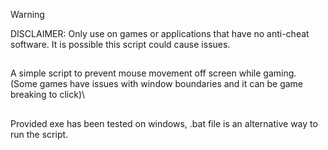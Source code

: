 > [!WARNING]
> DISCLAIMER: Only use on games or applications that have no anti-cheat software. It is possible this script could cause issues.

##

A simple script to prevent mouse movement off screen while gaming.\
(Some games have issues with window boundaries and it can be game breaking to click)\

##

Provided exe has been tested on windows, .bat file is an alternative way to run the script.
